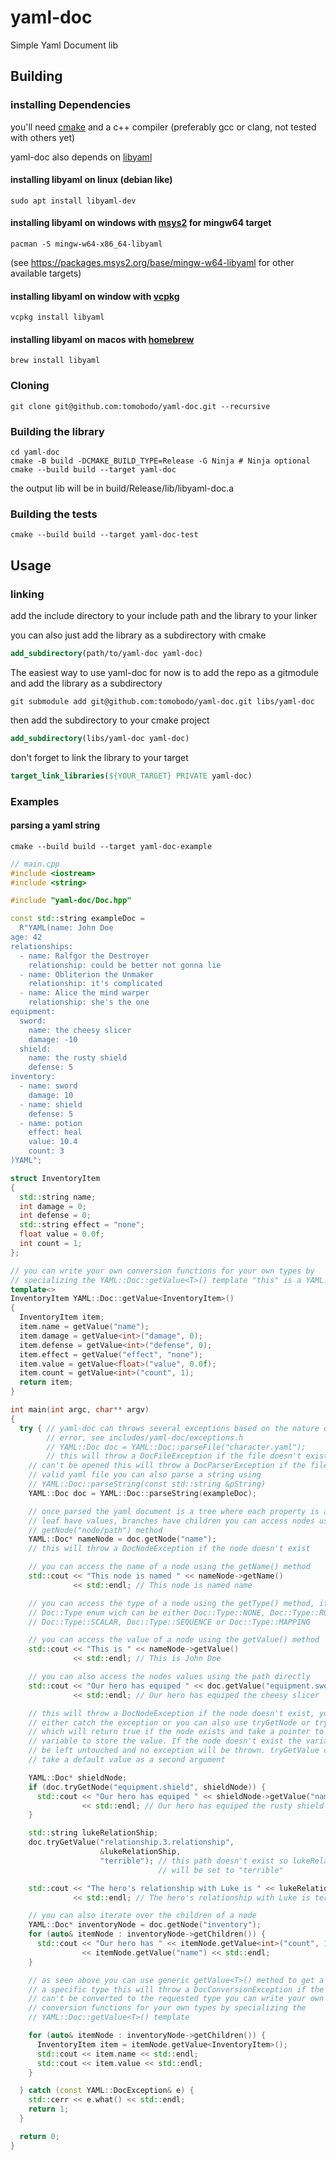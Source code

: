 # yaml-doc

Simple Yaml Document lib

## Building

### installing Dependencies

you'll need [cmake](https://cmake.org/) and a c++ compiler (preferably gcc or clang, not tested with others yet)

yaml-doc also depends on [libyaml](https://github.com/yaml/libyaml)

#### installing libyaml on linux (debian like)

```shell
sudo apt install libyaml-dev
```

#### installing libyaml on windows with [msys2](https://www.msys2.org/) for mingw64 target

```shell
pacman -S mingw-w64-x86_64-libyaml
```

(see https://packages.msys2.org/base/mingw-w64-libyaml for other available targets)

#### installing libyaml on window with [vcpkg](https://vcpkg.io/)

```shell
vcpkg install libyaml
```

#### installing libyaml on macos with [homebrew](https://brew.sh/)

```shell
brew install libyaml
```

### Cloning

```shell
git clone git@github.com:tomobodo/yaml-doc.git --recursive
```

### Building the library

```shell
cd yaml-doc
cmake -B build -DCMAKE_BUILD_TYPE=Release -G Ninja # Ninja optional
cmake --build build --target yaml-doc
```

the output lib will be in build/Release/lib/libyaml-doc.a

### Building the tests

```shell
cmake --build build --target yaml-doc-test
```

## Usage

### linking

add the include directory to your include path
and the library to your linker

you can also just add the library as a subdirectory with cmake

```cmake
add_subdirectory(path/to/yaml-doc yaml-doc)
```

The easiest way to use yaml-doc for now is to add the repo as a gitmodule and add the library as a subdirectory

```shell
git submodule add git@github.com:tomobodo/yaml-doc.git libs/yaml-doc
```

then add the subdirectory to your cmake project

```cmake
add_subdirectory(libs/yaml-doc yaml-doc)
```

don't forget to link the library to your target

```cmake
target_link_libraries(${YOUR_TARGET} PRIVATE yaml-doc)
```

### Examples

#### parsing a yaml string

```shell
cmake --build build --target yaml-doc-example
```

```cpp
// main.cpp
#include <iostream>
#include <string>

#include "yaml-doc/Doc.hpp"

const std::string exampleDoc =
  R"YAML(name: John Doe
age: 42
relationships:
  - name: Ralfgor the Destroyer
    relationship: could be better not gonna lie
  - name: Obliterion the Unmaker
    relationship: it's complicated
  - name: Alice the mind warper
    relationship: she's the one
equipment:
  sword:
    name: the cheesy slicer
    damage: -10
  shield:
    name: the rusty shield
    defense: 5
inventory:
  - name: sword
    damage: 10
  - name: shield
    defense: 5
  - name: potion
    effect: heal
    value: 10.4
    count: 3
)YAML";

struct InventoryItem
{
  std::string name;
  int damage = 0;
  int defense = 0;
  std::string effect = "none";
  float value = 0.0f;
  int count = 1;
};

// you can write your own conversion functions for your own types by
// specializing the YAML::Doc::getValue<T>() template "this" is a YAML::Doc*
template<>
InventoryItem YAML::Doc::getValue<InventoryItem>()
{
  InventoryItem item;
  item.name = getValue("name");
  item.damage = getValue<int>("damage", 0);
  item.defense = getValue<int>("defense", 0);
  item.effect = getValue("effect", "none");
  item.value = getValue<float>("value", 0.0f);
  item.count = getValue<int>("count", 1);
  return item;
}

int main(int argc, char** argv)
{
  try { // yaml-doc can throws several exceptions based on the nature of the
        // error, see includes/yaml-doc/exceptions.h
        // YAML::Doc doc = YAML::Doc::parseFile("character.yaml");
        // this will throw a DocFileException if the file doesn't exist or if it
    // can't be opened this will throw a DocParserException if the file is not a
    // valid yaml file you can also parse a string using
    // YAML::Doc::parseString(const std::string &pString)
    YAML::Doc doc = YAML::Doc::parseString(exampleDoc);

    // once parsed the yaml document is a tree where each property is a node,
    // leaf have values, branches have children you can access nodes using the
    // getNode("node/path") method
    YAML::Doc* nameNode = doc.getNode("name");
    // this will throw a DocNodeException if the node doesn't exist

    // you can access the name of a node using the getName() method
    std::cout << "This node is named " << nameNode->getName()
              << std::endl; // This node is named name

    // you can access the type of a node using the getType() method, it return
    // Doc::Type enum wich can be either Doc::Type::NONE, Doc::Type::ROOT,
    // Doc::Type::SCALAR, Doc::Type::SEQUENCE or Doc::Type::MAPPING

    // you can access the value of a node using the getValue() method
    std::cout << "This is " << nameNode->getValue()
              << std::endl; // This is John Doe

    // you can also access the nodes values using the path directly
    std::cout << "Our hero has equiped " << doc.getValue("equipment.sword.name")
              << std::endl; // Our hero has equiped the cheesy slicer

    // this will throw a DocNodeException if the node doesn't exist, you can
    // either catch the exception or you can also use tryGetNode or tryGetValue
    // which will return true if the node exists and take a pointer to a
    // variable to store the value. If the node doesn't exist the variable will
    // be left untouched and no exception will be thrown. tryGetValue can also
    // take a default value as a second argument

    YAML::Doc* shieldNode;
    if (doc.tryGetNode("equipment.shield", shieldNode)) {
      std::cout << "Our hero has equiped " << shieldNode->getValue("name")
                << std::endl; // Our hero has equiped the rusty shield
    }

    std::string lukeRelationShip;
    doc.tryGetValue("relationship.3.relationship",
                    &lukeRelationShip,
                    "terrible"); // this path doesn't exist so lukeRelationShip
                                 // will be set to "terrible"

    std::cout << "The hero's relationship with Luke is " << lukeRelationShip
              << std::endl; // The hero's relationship with Luke is terrible

    // you can also iterate over the children of a node
    YAML::Doc* inventoryNode = doc.getNode("inventory");
    for (auto& itemNode : inventoryNode->getChildren()) {
      std::cout << "Our hero has " << itemNode.getValue<int>("count", 1) << " "
                << itemNode.getValue("name") << std::endl;
    }

    // as seen above you can use generic getValue<T>() method to get a value as
    // a specific type this will throw a DocConversionException if the value
    // can't be converted to the requested type you can write your own
    // conversion functions for your own types by specializing the
    // YAML::Doc::getValue<T>() template

    for (auto& itemNode : inventoryNode->getChildren()) {
      InventoryItem item = itemNode.getValue<InventoryItem>();
      std::cout << item.name << std::endl;
      std::cout << item.value << std::endl;
    }

  } catch (const YAML::DocException& e) {
    std::cerr << e.what() << std::endl;
    return 1;
  }

  return 0;
}
```
